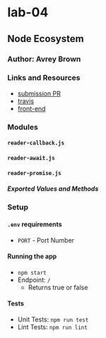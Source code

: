 # lab-04

## Node Ecosystem

### Author: Avrey Brown

### Links and Resources
* [submission PR](https://github.com/AvreyBrown-401-advanced-javascript/lab-04/pull/1)
* [travis](https://www.travis-ci.com/AvreyBrown-401-advanced-javascript/lab-04)
* [front-end](https://lab-04avrey.herokuapp.com/)



### Modules
#### `reader-callback.js`
#### `reader-await.js`
#### `reader-promise.js`
##### Exported Values and Methods



### Setup
#### `.env` requirements
* `PORT` - Port Number

#### Running the app
* `npm start`
* Endpoint: `/`
  * Returns true or false
  
#### Tests
* Unit Tests: `npm run test`
* Lint Tests: `npm run lint`